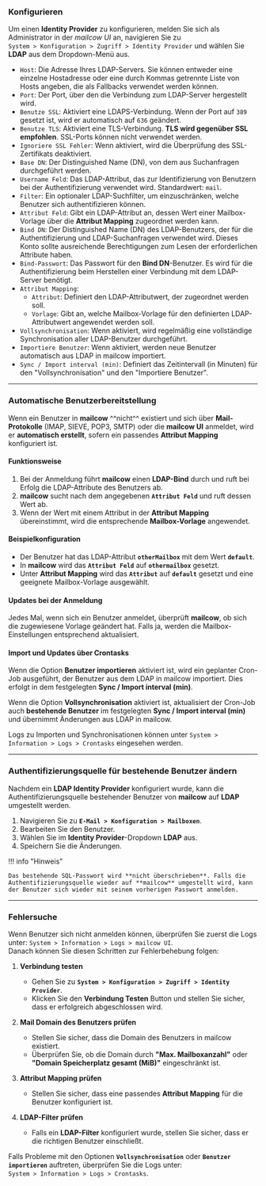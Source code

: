 ### **Konfigurieren**  

Um einen **Identity Provider** zu konfigurieren, melden Sie sich als Administrator in der *mailcow UI* an, navigieren Sie zu  
`System > Konfiguration > Zugriff > Identity Provider` und wählen Sie **LDAP** aus dem Dropdown-Menü aus.  

* `Host`: Die Adresse Ihres LDAP-Servers. Sie können entweder eine einzelne Hostadresse oder eine durch Kommas getrennte Liste von Hosts angeben, die als Fallbacks verwendet werden können.  
* `Port`: Der Port, über den die Verbindung zum LDAP-Server hergestellt wird.  
* `Benutze SSL`: Aktiviert eine LDAPS-Verbindung. Wenn der Port auf `389` gesetzt ist, wird er automatisch auf `636` geändert.  
* `Benutze TLS`: Aktiviert eine TLS-Verbindung. **TLS wird gegenüber SSL empfohlen**. SSL-Ports können nicht verwendet werden.  
* `Ignoriere SSL Fehler`: Wenn aktiviert, wird die Überprüfung des SSL-Zertifikats deaktiviert.  
* `Base DN`: Der Distinguished Name (DN), von dem aus Suchanfragen durchgeführt werden.  
* `Username Feld`: Das LDAP-Attribut, das zur Identifizierung von Benutzern bei der Authentifizierung verwendet wird. Standardwert: `mail`.  
* `Filter`: Ein optionaler LDAP-Suchfilter, um einzuschränken, welche Benutzer sich authentifizieren können.  
* `Attribut Feld`: Gibt ein LDAP-Attribut an, dessen Wert einer Mailbox-Vorlage über die **Attribut Mapping** zugeordnet werden kann.  
* `Bind DN`: Der Distinguished Name (DN) des LDAP-Benutzers, der für die Authentifizierung und LDAP-Suchanfragen verwendet wird. Dieses Konto sollte ausreichende Berechtigungen zum Lesen der erforderlichen Attribute haben.  
* `Bind-Passwort`: Das Passwort für den **Bind DN**-Benutzer. Es wird für die Authentifizierung beim Herstellen einer Verbindung mit dem LDAP-Server benötigt.  
* `Attribut Mapping`:
    * `Attribut`: Definiert den LDAP-Attributwert, der zugeordnet werden soll.  
    * `Vorlage`: Gibt an, welche Mailbox-Vorlage für den definierten LDAP-Attributwert angewendet werden soll.  
* `Vollsynchronisation`: Wenn aktiviert, wird regelmäßig eine vollständige Synchronisation aller LDAP-Benutzer durchgeführt.  
* `Importiere Benutzer`: Wenn aktiviert, werden neue Benutzer automatisch aus LDAP in mailcow importiert.  
* `Sync / Import interval (min)`: Definiert das Zeitintervall (in Minuten) für den "Vollsynchronisation" und den "Importiere Benutzer".  

---

### **Automatische Benutzerbereitstellung**  

Wenn ein Benutzer in **mailcow** ^^nicht^^ existiert und sich über **Mail-Protokolle** (IMAP, SIEVE, POP3, SMTP) oder die **mailcow UI** anmeldet, wird er **automatisch erstellt**, sofern ein passendes **Attribut Mapping** konfiguriert ist.

#### **Funktionsweise**  
1. Bei der Anmeldung führt **mailcow** einen **LDAP-Bind** durch und ruft bei Erfolg die LDAP-Attribute des Benutzers ab.  
2. **mailcow** sucht nach dem angegebenen **`Attribut Feld`** und ruft dessen Wert ab.  
3. Wenn der Wert mit einem Attribut in der **Attribut Mapping** übereinstimmt, wird die entsprechende **Mailbox-Vorlage** angewendet.  

#### **Beispielkonfiguration**  
- Der Benutzer hat das LDAP-Attribut **`otherMailbox`** mit dem Wert **`default`**.  
- In **mailcow** wird das **`Attribut Feld`** auf **`othermailbox`** gesetzt.  
- Unter **Attribut Mapping** wird das **`Attribut`** auf **`default`** gesetzt und eine geeignete Mailbox-Vorlage ausgewählt.

#### **Updates bei der Anmeldung**  
Jedes Mal, wenn sich ein Benutzer anmeldet, überprüft **mailcow**, ob sich die zugewiesene Vorlage geändert hat. Falls ja, werden die Mailbox-Einstellungen entsprechend aktualisiert.  

#### **Import und Updates über Crontasks**  

Wenn die Option **Benutzer importieren** aktiviert ist, wird ein geplanter Cron-Job ausgeführt, der Benutzer aus dem LDAP in mailcow importiert. Dies erfolgt in dem festgelegten **Sync / Import interval (min)**.  

Wenn die Option **Vollsynchronisation** aktiviert ist, aktualisiert der Cron-Job auch **bestehende Benutzer** im festgelegten **Sync / Import interval (min)** und übernimmt Änderungen aus LDAP in mailcow.  

Logs zu Importen und Synchronisationen können unter `System > Information > Logs > Crontasks` eingesehen werden.  

---

### **Authentifizierungsquelle für bestehende Benutzer ändern**  

Nachdem ein **LDAP Identity Provider** konfiguriert wurde, kann die Authentifizierungsquelle bestehender Benutzer von **mailcow** auf **LDAP** umgestellt werden. 

1. Navigieren Sie zu **`E-Mail > Konfiguration > Mailboxen`**.  
2. Bearbeiten Sie den Benutzer.  
3. Wählen Sie im **Identity Provider**-Dropdown **LDAP** aus.  
4. Speichern Sie die Änderungen.    

!!! info "Hinweis"

    Das bestehende SQL-Passwort wird **nicht überschrieben**. Falls die Authentifizierungsquelle wieder auf **mailcow** umgestellt wird, kann der Benutzer sich wieder mit seinem vorherigen Passwort anmelden.  

---

### **Fehlersuche**  

Wenn Benutzer sich nicht anmelden können, überprüfen Sie zuerst die Logs unter: `System > Information > Logs > mailcow UI`.  
Danach können Sie diesen Schritten zur Fehlerbehebung folgen:  

1. **Verbindung testen**  
    - Gehen Sie zu **`System > Konfiguration > Zugriff > Identity Provider`**.  
    - Klicken Sie den **Verbindung Testen** Button und stellen Sie sicher, dass er erfolgreich abgeschlossen wird.  

2. **Mail Domain des Benutzers prüfen**  
    - Stellen Sie sicher, dass die Domain des Benutzers in mailcow existiert.  
    - Überprüfen Sie, ob die Domain durch **"Max. Mailboxanzahl"** oder **"Domain Speicherplatz gesamt (MiB)"** eingeschränkt ist.  

3. **Attribut Mapping prüfen**  
    - Stellen Sie sicher, dass eine passendes **Attribut Mapping** für die Benutzer konfiguriert ist.  

4. **LDAP-Filter prüfen**  
    - Falls ein **LDAP-Filter** konfiguriert wurde, stellen Sie sicher, dass er die richtigen Benutzer einschließt.  

Falls Probleme mit den Optionen **`Vollsynchronisation`** oder **`Benutzer importieren`** auftreten, überprüfen Sie die Logs unter:  
`System > Information > Logs > Crontasks`.  
